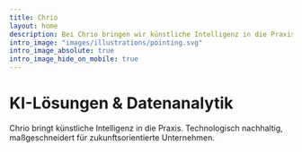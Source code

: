 ```yaml
---
title: Chrio
layout: home
description: Bei Chrio bringen wir künstliche Intelligenz in die Praxis. Unser Team aus Ki-Experten entwickelt Lösungen, die Unternehmen und Institutionen dabei unterstützen, effizienter, innovativer und zukunftssicherer zu werden.
intro_image: "images/illustrations/pointing.svg"
intro_image_absolute: true
intro_image_hide_on_mobile: true
---
```


# KI-Lösungen & Datenanalytik

Chrio bringt künstliche Intelligenz in die Praxis. Technologisch nachhaltig, maßgeschneidert für zukunftsorientierte Unternehmen.
